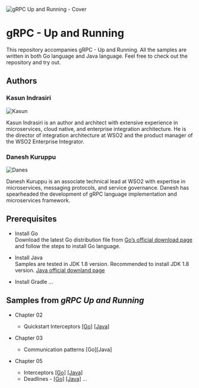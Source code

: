 
![gRPC Up and Running - Cover](https://github.com/grpc-up-and-running/samples/blob/master/images/grpc-cover.png)


# gRPC - Up and Running 

This repository accompanies gRPC - Up and Running.
All the samples are written in both Go language and Java language. Feel free to check out the repository and try out.


## Authors 
### Kasun Indrasiri
![Kasun](./images/kasun.jpg)

Kasun Indrasiri is an author and architect with extensive experience in microservices, cloud native, and
enterprise integration architecture. He is the director of integration architecture at WSO2 and the product manager of the WSO2 Enterprise Integrator.


### Danesh Kuruppu 
![Danes](./images/danesh.jpg)

Danesh Kuruppu is an associate technical lead at WSO2 with expertise in microservices, messaging protocols, and service governance. Danesh has spearheaded the development
of gRPC language implementation and microservices framework.



## Prerequisites

* Install Go    
  Download the latest Go distribution file from [Go’s official download page](https://golang.org/dl/) and follow the steps to install Go language.
 
* Install Java    
  Samples are tested in JDK 1.8 version. Recommended to install JDK 1.8 version. [Java official downland page](https://www.java.com/en/download/)
* Install Gradle ... 

  
## Samples from _gRPC Up and Running_

- Chapter 02
    - Quickstart Interceptors [[Go]](./ch05/interceptors/order-service/go/README.md) [[Java]](./ch05/interceptors/order-service/java/README.md) 
    
- Chapter 03 
    - Communication patterns [Go][Java]

- Chapter 05 
    - Interceptors [[Go]](./ch05/interceptors/order-service/go/README.md) [[Java]](./ch05/interceptors/order-service/java/README.md)
    - Deadlines - [[Go]](./ch05/deadlines/order-service/go/README.md) [[Java]](./ch05/deadlines/order-service/java/README.md)
    ... 
